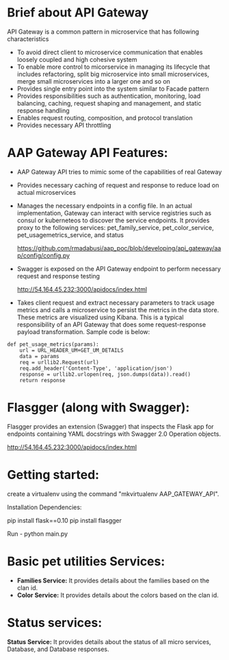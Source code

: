 Brief about API Gateway
==============================

API Gateway is a common pattern in microservice that has following characteristics

* To avoid direct client to microservice communication that enables loosely coupled and high cohesive system
* To enable more control to micorservice in managing its lifecycle that includes refactoring, split big microservice 
into small microservices, merge small microservices into a larger one and so on
* Provides single entry point into the system similar to Facade pattern
* Provides responsibilities such as authentication, monitoring, load balancing, caching, request shaping
and management, and static response handling
* Enables request routing, composition, and protocol translation
* Provides necessary API throttling
		
AAP Gateway API Features:
==============================

* AAP Gateway API tries to mimic some of the capabilities of real Gateway
* Provides necessary caching of request and response to reduce load on actual microservices
* Manages the necessary endpoints in a config file. In an actual implementation, Gateway can interact 
with service registries such as consul or kuberneteos to discover the service endpoints. It provides proxy 
to the following services:  pet_family_service, pet_color_service, pet_usagemetrics_service, and status

	https://github.com/rmadabusi/aap_poc/blob/developing/api_gateway/aap/config/config.py
	
* Swagger is exposed on the API Gateway endpoint to perform necessary request and response testing

	http://54.164.45.232:3000/apidocs/index.html
	
* Takes client request and extract necessary parameters to track usage metrics and calls a microservice to 
persist the metrics in the data store. These metrics are visualized using Kibana. This is a typical responsibility 
of an API Gateway that does some request-response payload transformation. Sample code is below:
	
~~~~
def pet_usage_metrics(params):
	url = URL_HEADER_UM+GET_UM_DETAILS
	data = params
	req = urllib2.Request(url)
	req.add_header('Content-Type', 'application/json')
	response = urllib2.urlopen(req, json.dumps(data)).read()
	return response
~~~~
         
Flasgger (along with Swagger):
==============================

Flasgger provides an extension (Swagger) that inspects the Flask app for endpoints containing YAML docstrings with Swagger 2.0 Operation objects.

http://54.164.45.232:3000/apidocs/index.html

Getting started:
================

create a virtualenv using the command "mkvirtualenv AAP_GATEWAY_API".

Installation Dependencies:

pip install flask==0.10
pip install flasgger

Run - python main.py

Basic pet utilities Services:
=============================

* **Families Service:** It provides details about the families based on the clan id.
* **Color Service:** It provides details about the colors based on the clan id.

Status services:
================

**Status Service:** It provides details about the status of all micro services, Database, and Database responses.


